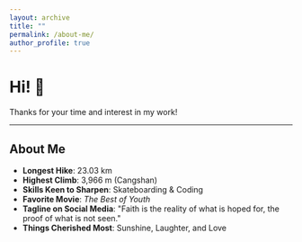 ```yaml
---
layout: archive
title: ""
permalink: /about-me/
author_profile: true
---
```


# Hi! 🤗
Thanks for your time and interest in my work!

---

## About Me

- **Longest Hike**: 23.03 km
- **Highest Climb**: 3,966 m (Cangshan)
- **Skills Keen to Sharpen**: Skateboarding & Coding
- **Favorite Movie**: *The Best of Youth*
- **Tagline on Social Media**: 
"Faith is the reality of what is hoped for, the proof of what is not seen."
- **Things Cherished Most**: Sunshine, Laughter, and Love

<script>
  let highFiveCount = 0;
  document.getElementById("highFiveButton").addEventListener("click", function() {
    highFiveCount++;
    document.getElementById("highFiveCount").innerText = `High Fives Given: ${highFiveCount}`;
  });
</script>


